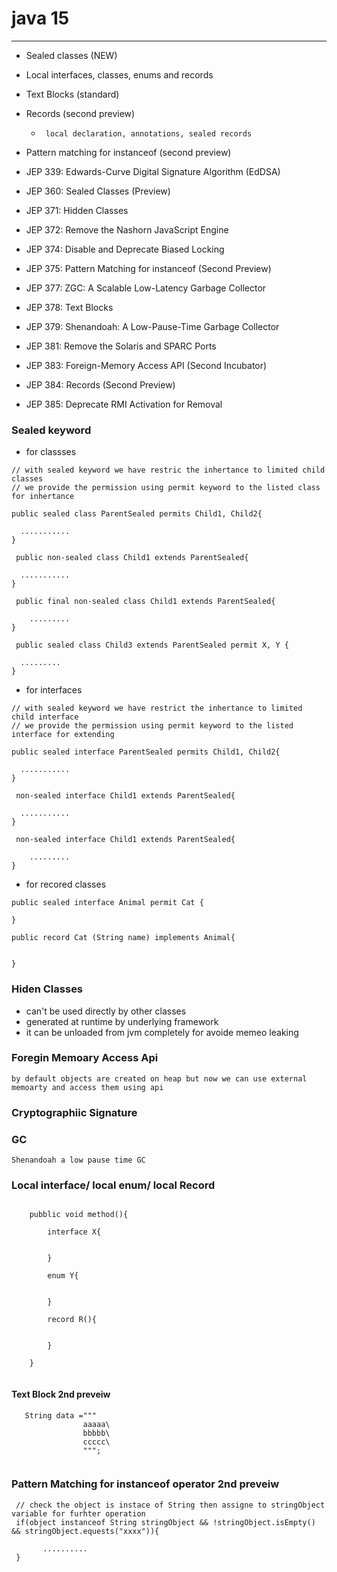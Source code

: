 # java 15 
---

* Sealed classes (NEW)
* Local interfaces, classes, enums and records
* Text Blocks (standard)
* Records (second preview)
  *      local declaration, annotations, sealed records
* Pattern matching for instanceof (second preview)

* JEP 339: Edwards-Curve Digital Signature Algorithm (EdDSA)
* JEP 360: Sealed Classes (Preview)
* JEP 371: Hidden Classes
* JEP 372: Remove the Nashorn JavaScript Engine
* JEP 374: Disable and Deprecate Biased Locking
* JEP 375: Pattern Matching for instanceof (Second Preview)
* JEP 377: ZGC: A Scalable Low-Latency Garbage Collector
* JEP 378: Text Blocks
* JEP 379: Shenandoah: A Low-Pause-Time Garbage Collector
* JEP 381: Remove the Solaris and SPARC Ports
* JEP 383: Foreign-Memory Access API (Second Incubator)
* JEP 384: Records (Second Preview)
* JEP 385: Deprecate RMI Activation for Removal


### Sealed keyword  
* for classses 
```
// with sealed keyword we have restric the inhertance to limited child classes 
// we provide the permission using permit keyword to the listed class for inhertance 

public sealed class ParentSealed permits Child1, Child2{
	
  ...........
}

 public non-sealed class Child1 extends ParentSealed{
	
  ...........
}

 public final non-sealed class Child1 extends ParentSealed{
	
	.........
}

 public sealed class Child3 extends ParentSealed permit X, Y {
  
  .........
}

```
* for interfaces 
```
// with sealed keyword we have restrict the inhertance to limited child interface
// we provide the permission using permit keyword to the listed interface for extending  

public sealed interface ParentSealed permits Child1, Child2{
	
  ...........
}

 non-sealed interface Child1 extends ParentSealed{
	
  ...........
}

 non-sealed interface Child1 extends ParentSealed{
	
	.........
}

```

* for recored classes 
```
public sealed interface Animal permit Cat {

}

public record Cat (String name) implements Animal{


}

```

### Hiden Classes 
* can't be used directly by other classes 
* generated at runtime by underlying framework 
* it can be unloaded from jvm completely for avoide memeo leaking 



### Foregin Memoary Access Api 
```
by default objects are created on heap but now we can use external memoarty and access them using api 
```

### Cryptographiic Signature 


### GC 
```
Shenandoah a low pause time GC 
```


### Local interface/ local enum/ local Record 

```

    pubblic void method(){

        interface X{


        }

        enum Y{


        }

        record R(){


        }

    }


```

#### Text Block 2nd preveiw 
```
   String data ="""
                aaaaa\
                bbbbb\
                ccccc\
                """;


````


### Pattern Matching for instanceof operator 2nd preveiw 
```
 // check the object is instace of String then assigne to stringObject variable for furhter operation 
 if(object instanceof String stringObject && !stringObject.isEmpty() && stringObject.equests("xxxx")){
  
       ..........
 }

```















